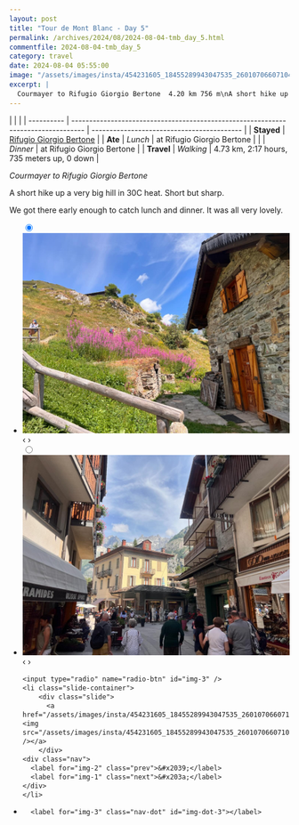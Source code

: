 ```yaml
---
layout: post
title: "Tour de Mont Blanc - Day 5"
permalink: /archives/2024/08/2024-08-04-tmb_day_5.html
commentfile: 2024-08-04-tmb_day_5
category: travel
date: 2024-08-04 05:55:00
image: "/assets/images/insta/454231605_18455289943047535_2601070660710467275_n_18025681112075909.jpg"
excerpt: |
  Courmayer to Rifugio Giorgio Bertone	4.20 km	756 m\nA short hike up a very big hill in 30C heat. Short but sharp.
---
```


|            |                                                                                   |
| ---------- | --------------------------------------------------------------------------------- | ------------------------------------------ |
| **Stayed** | [Rifugio Giorgio Bertone](http://www.rifugiobertone.it/wp/en/home-en/the-refuge/) |
| **Ate**    | _Lunch_                                                                           | at Rifugio Giorgio Bertone                 |
|            | _Dinner_                                                                          | at Rifugio Giorgio Bertone                 |
| **Travel** | _Walking_                                                                         | 4.73 km, 2:17 hours, 735 meters up, 0 down |

_Courmayer to Rifugio Giorgio Bertone_

A short hike up a very big hill in 30C heat. Short but sharp.

We got there early enough to catch lunch and dinner. It was all very lovely.

<ul class="slides">
    <input type="radio" name="radio-btn" id="img-1" checked="checked" />
    <li class="slide-container">
        <div class="slide">
          <a href="/assets/images/insta/453969624_18455289934047535_5548871966135009818_n_18081418945444416.jpg"><img src="/assets/images/insta/453969624_18455289934047535_5548871966135009818_n_18081418945444416.jpg" /></a>
        </div>
    <div class="nav">
      <label for="img-3" class="prev">&#x2039;</label>
      <label for="img-2" class="next">&#x203a;</label>
    </div>
    </li>
        <input type="radio" name="radio-btn" id="img-2"  />
    <li class="slide-container">
        <div class="slide">
          <a href="/assets/images/insta/454212223_18455289952047535_8401104624558370566_n_18067837075568480.jpg"><img src="/assets/images/insta/454212223_18455289952047535_8401104624558370566_n_18067837075568480.jpg" /></a>
        </div>
    <div class="nav">
      <label for="img-1" class="prev">&#x2039;</label>
      <label for="img-3" class="next">&#x203a;</label>
    </div>
    </li>
    
    <input type="radio" name="radio-btn" id="img-3" />
    <li class="slide-container">
        <div class="slide">
          <a href="/assets/images/insta/454231605_18455289943047535_2601070660710467275_n_18025681112075909.jpg"><img src="/assets/images/insta/454231605_18455289943047535_2601070660710467275_n_18025681112075909.jpg" /></a>
        </div>
    <div class="nav">
      <label for="img-2" class="prev">&#x2039;</label>
      <label for="img-1" class="next">&#x203a;</label>
    </div>
    </li>
			
<li class="nav-dots">
      <label for="img-1" class="nav-dot" id="img-dot-1"></label>
      <label for="img-2" class="nav-dot" id="img-dot-2"></label>

      <label for="img-3" class="nav-dot" id="img-dot-3"></label>

</li>
</ul>
